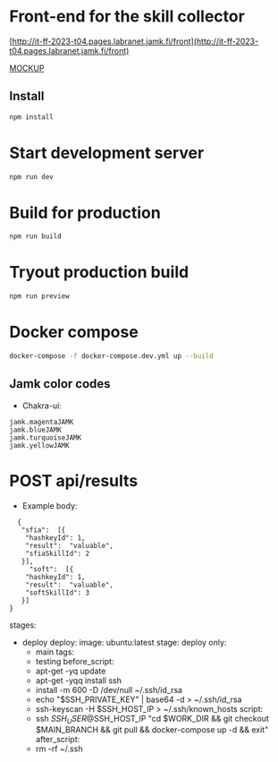 # Front-end for the skill collector
[http://it-ff-2023-t04.pages.labranet.jamk.fi/front](http://it-ff-2023-t04.pages.labranet.jamk.fi/front)

[MOCKUP](https://www.figma.com/file/60gUVePHshMOTZPAXoGbWu/FF-Mockups?node-id=0-1&t=zEovuFRn3jde2VIg-0)

## Install
```bash
npm install
```
# Start development server
```bash
npm run dev
```
# Build for production
```bash
npm run build
```
# Tryout production build
```bash
npm run preview
```
# Docker compose 
```bash
docker-compose -f docker-compose.dev.yml up --build
```


## Jamk color codes


- Chakra-ui: 
  

```
jamk.magentaJAMK
jamk.blueJAMK
jamk.turquoiseJAMK
jamk.yellowJAMK
```

# POST api/results
- Example body:  
 
```
  {
   "sfia":  [{
    "hashkeyId": 1,
    "result":  "valuable",
    "sfiaSkillId": 2
   }],
     "soft":  [{
    "hashkeyId": 1,
    "result":  "valuable",
    "softSkillId": 3
   }]
}
```






stages:
  - deploy
deploy:
  image: ubuntu:latest
  stage: deploy
  only: 
    - main
  tags:
    - testing
  before_script:
    - apt-get -yq update
    - apt-get -yqq install ssh
    - install -m 600 -D /dev/null ~/.ssh/id_rsa
    - echo "$SSH_PRIVATE_KEY" | base64 -d > ~/.ssh/id_rsa
    - ssh-keyscan -H $SSH_HOST_IP > ~/.ssh/known_hosts
  script:
    - ssh $SSH_USER@$SSH_HOST_IP "cd $WORK_DIR && git checkout $MAIN_BRANCH && git pull && docker-compose up -d && exit"
  after_script:
    - rm -rf ~/.ssh